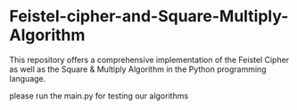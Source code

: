 # Feistel-cipher-and-Square-Multiply-Algorithm
This repository offers a comprehensive implementation of the Feistel Cipher as well as the Square &amp; Multiply Algorithm in the Python programming language.

please run the main.py for testing our algorithms